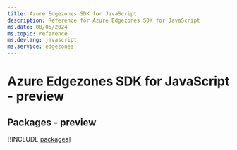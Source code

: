 ```yaml
---
title: Azure Edgezones SDK for JavaScript
description: Reference for Azure Edgezones SDK for JavaScript
ms.date: 08/05/2024
ms.topic: reference
ms.devlang: javascript
ms.service: edgezones
---
```

# Azure Edgezones SDK for JavaScript - preview
## Packages - preview
[!INCLUDE [packages](edgezones-index.md)]